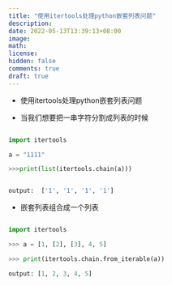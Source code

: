 ```yaml
---
title: "使用itertools处理python嵌套列表问题"
description: 
date: 2022-05-13T13:39:13+08:00
image: 
math: 
license: 
hidden: false
comments: true
draft: true
---
```



- 使用itertools处理python嵌套列表问题

- 当我们想要把一串字符分割成列表的时候

```python

import itertools

a = "1111"

>>>print(list(itertools.chain(a)))


output:  ['1', '1', '1', '1']

```

- 嵌套列表组合成一个列表

```python

import itertools

>>> a = [1, [2], [3], 4, 5]

>>> print(itertools.chain.from_iterable(a))

output: [1, 2, 3, 4, 5]

```